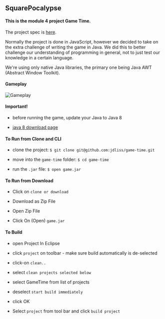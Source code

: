 ## SquarePocalypse

#### This is the module 4 project Game Time.

The project spec is [here](https://github.com/turingschool/lesson_plans/blob/master/ruby_04-apis_and_scalability/gametime_project.markdown).

Normally the project is done in JavaScript, however we decided to take on the extra challenge of writing the game in Java.  We did this to better challenge our understanding of programming in general, not to just test our knowledge in a certain language.

We're using only native Java libraries, the primary one being Java AWT (Abstract Window Toolkit).

#### Gameplay

![Gameplay](http://g.recordit.co/2mlKV4JWsB.gif)

#### Important!

* before running the game, update your Java to Java 8

* [java 8 download page](http://www.oracle.com/technetwork/java/javase/downloads/jre8-downloads-2133155.html)

#### To Run from Clone and CLI

* clone the project: `$ git clone git@github.com:jdliss/game-time.git`

* move into the `game-time` folder: `$ cd game-time`

* run the `.jar` file: `$ open game.jar`


#### To Run from Download

* Click on `clone or download` 

* Download as Zip File

* Open Zip File

* Click On (Open) `game.jar`

#### To Build

* open Project In Eclipse

* click `project` on toolbar - make sure build automatically is de-selected

* click-on `clean..`

* select `clean projects selected below`

* select GameTime from list of projects 

* deselect `start build immediately`

* click OK

* Select `project` from tool bar and click `build project`




